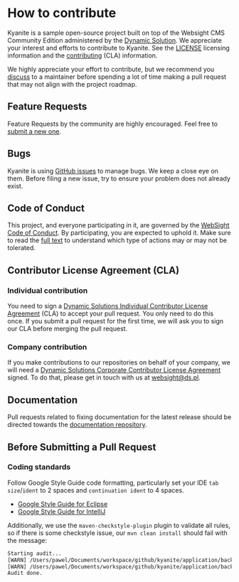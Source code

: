# How to contribute
Kyanite is a sample open-source project built on top of the Websight CMS Community Edition administered by the [Dynamic Solution](https://www.ds.pl/). We appreciate your interest and efforts to contribute to Kyanite. See the [LICENSE](./LICENSE) licensing information and the [contributing](#contributor-license-agreement-cla) (CLA) information.

We highly appreciate your effort to contribute, but we recommend you [discuss](https://github.com/websight-io/starter/discussions) to a maintainer before spending a lot of time making a pull request that may not align with the project roadmap.

## Feature Requests
Feature Requests by the community are highly encouraged. Feel free to [submit a new one](https://github.com/websight-io/starter/issues/new?assignees=&labels=&template=feature_request.md&title=).

## Bugs
Kyanite is using [GitHub issues](https://github.com/websight-io/kyanite/issues) to manage bugs. We keep a close eye on them. Before filing a new issue, try to ensure your problem does not already exist.

## Code of Conduct
This project, and everyone participating in it, are governed by the [WebSight Code of Conduct](CODE_OF_CONDUCT.md). By participating, you are expected to uphold it. Make sure to read the [full text](CODE_OF_CONDUCT.md) to understand which type of actions may or may not be tolerated.

## Contributor License Agreement (CLA)

### Individual contribution

You need to sign a [Dynamic Solutions Individual Contributor License Agreement](https://docs.websight.io/product/cla/individual/v1/) (CLA) to accept your pull request. You only need to do this once. If you submit a pull request for the first time, we will ask you to sign our CLA before merging the pull request.

### Company contribution

If you make contributions to our repositories on behalf of your company, we will need a [Dynamic Solutions Corporate Contributor License Agreement](https://docs.websight.io/product/cla/corporate/v1/) signed. To do that, please get in touch with us at [websight@ds.pl](mailto:websight@ds.pl).

## Documentation

Pull requests related to fixing documentation for the latest release should be directed towards the [documentation repository](https://github.com/websight-io/docs).

## Before Submitting a Pull Request

### Coding standards

Follow Google Style Guide code formatting, particularly set your IDE `tab size`/`ident` to 2 spaces 
and `continuation ident` to 4 spaces.
  - [Google Style Guide for Eclipse](https://raw.githubusercontent.com/google/styleguide/gh-pages/eclipse-java-google-style.xml)
  - [Google Style Guide for IntelliJ](https://raw.githubusercontent.com/google/styleguide/gh-pages/intellij-java-google-style.xml)

Additionally, we use the `maven-checkstyle-plugin` plugin to validate all rules, so if there is some
checkstyle issue, our `mvn clean install` should fail with the message:

```bash
Starting audit...
[WARN] /Users/pawel/Documents/workspace/github/kyanite/application/backend/src/main/java/pl/ds/kyanite/components/models/BreadcrumbComponent.java:49:5: 'member def modifier' has incorrect indentation level 4, expected level should be 2. [Indentation]
[WARN] /Users/pawel/Documents/workspace/github/kyanite/application/backend/src/main/java/pl/ds/kyanite/components/models/URLComponent.java:28:14: Abbreviation in name 'URLComponent' must contain no more than '1' consecutive capital letters. [AbbreviationAsWordInName]
Audit done.
```

